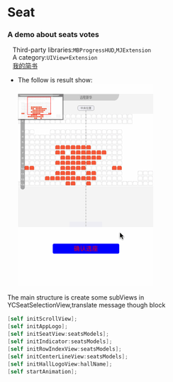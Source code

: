 # Seat
### A demo about seats votes<br>
    Third-party libraries:`MBProgressHUD`,`MJExtension`<br>
    A category:`UIView+Extension`<br>
    [我的简书](http://www.jianshu.com/u/848ae424944b)<br>
* The follow is result show:<br>
![](https://github.com/itclimb/Seat/raw/master/Seat/seat1.gif)<br>

The main structure is create some subViews in YCSeatSelectionView,translate message though block<br>
```objective-C
[self initScrollView];
[self initAppLogo];
[self initSeatView:seatsModels];
[self initIndicator:seatsModels];
[self initRowIndexView:seatsModels];
[self initCenterLineView:seatsModels];
[self initHallLogoView:hallName];
[self startAnimation];
```
